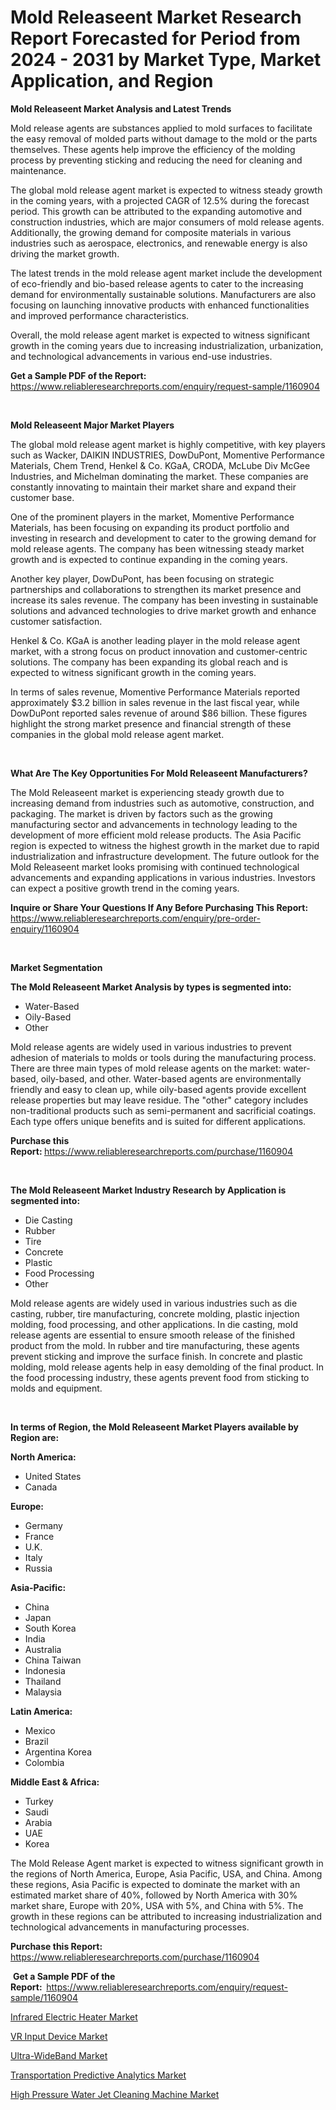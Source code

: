 <p><h1>Mold Releaseent Market Research Report Forecasted for Period from 2024 -  2031 by Market Type, Market Application, and Region</h1></p><p><strong>Mold Releaseent Market Analysis and Latest Trends</strong></p>
<p><p>Mold release agents are substances applied to mold surfaces to facilitate the easy removal of molded parts without damage to the mold or the parts themselves. These agents help improve the efficiency of the molding process by preventing sticking and reducing the need for cleaning and maintenance.</p><p>The global mold release agent market is expected to witness steady growth in the coming years, with a projected CAGR of 12.5% during the forecast period. This growth can be attributed to the expanding automotive and construction industries, which are major consumers of mold release agents. Additionally, the growing demand for composite materials in various industries such as aerospace, electronics, and renewable energy is also driving the market growth.</p><p>The latest trends in the mold release agent market include the development of eco-friendly and bio-based release agents to cater to the increasing demand for environmentally sustainable solutions. Manufacturers are also focusing on launching innovative products with enhanced functionalities and improved performance characteristics.</p><p>Overall, the mold release agent market is expected to witness significant growth in the coming years due to increasing industrialization, urbanization, and technological advancements in various end-use industries.</p></p>
<p><strong>Get a Sample PDF of the Report:&nbsp;</strong> <a href="https://www.reliableresearchreports.com/enquiry/request-sample/1160904">https://www.reliableresearchreports.com/enquiry/request-sample/1160904</a></p>
<p>&nbsp;</p>
<p><strong>Mold Releaseent Major Market Players</strong></p>
<p><p>The global mold release agent market is highly competitive, with key players such as Wacker, DAIKIN INDUSTRIES, DowDuPont, Momentive Performance Materials, Chem Trend, Henkel & Co. KGaA, CRODA, McLube Div McGee Industries, and Michelman dominating the market. These companies are constantly innovating to maintain their market share and expand their customer base.</p><p>One of the prominent players in the market, Momentive Performance Materials, has been focusing on expanding its product portfolio and investing in research and development to cater to the growing demand for mold release agents. The company has been witnessing steady market growth and is expected to continue expanding in the coming years.</p><p>Another key player, DowDuPont, has been focusing on strategic partnerships and collaborations to strengthen its market presence and increase its sales revenue. The company has been investing in sustainable solutions and advanced technologies to drive market growth and enhance customer satisfaction.</p><p>Henkel & Co. KGaA is another leading player in the mold release agent market, with a strong focus on product innovation and customer-centric solutions. The company has been expanding its global reach and is expected to witness significant growth in the coming years.</p><p>In terms of sales revenue, Momentive Performance Materials reported approximately $3.2 billion in sales revenue in the last fiscal year, while DowDuPont reported sales revenue of around $86 billion. These figures highlight the strong market presence and financial strength of these companies in the global mold release agent market.</p></p>
<p>&nbsp;</p>
<p><strong>What Are The Key Opportunities For Mold Releaseent Manufacturers?</strong></p>
<p><p>The Mold Releaseent market is experiencing steady growth due to increasing demand from industries such as automotive, construction, and packaging. The market is driven by factors such as the growing manufacturing sector and advancements in technology leading to the development of more efficient mold release products. The Asia Pacific region is expected to witness the highest growth in the market due to rapid industrialization and infrastructure development. The future outlook for the Mold Releaseent market looks promising with continued technological advancements and expanding applications in various industries. Investors can expect a positive growth trend in the coming years.</p></p>
<p><strong>Inquire or Share Your Questions If Any Before Purchasing This Report:</strong> <a href="https://www.reliableresearchreports.com/enquiry/pre-order-enquiry/1160904">https://www.reliableresearchreports.com/enquiry/pre-order-enquiry/1160904</a></p>
<p>&nbsp;</p>
<p><strong>Market Segmentation</strong></p>
<p><strong>The Mold Releaseent Market Analysis by types is segmented into:</strong></p>
<p><ul><li>Water-Based</li><li>Oily-Based</li><li>Other</li></ul></p>
<p><p>Mold release agents are widely used in various industries to prevent adhesion of materials to molds or tools during the manufacturing process. There are three main types of mold release agents on the market: water-based, oily-based, and other. Water-based agents are environmentally friendly and easy to clean up, while oily-based agents provide excellent release properties but may leave residue. The "other" category includes non-traditional products such as semi-permanent and sacrificial coatings. Each type offers unique benefits and is suited for different applications.</p></p>
<p><strong>Purchase this Report:&nbsp;</strong><a href="https://www.reliableresearchreports.com/purchase/1160904">https://www.reliableresearchreports.com/purchase/1160904</a></p>
<p>&nbsp;</p>
<p><strong>The Mold Releaseent Market Industry Research by Application is segmented into:</strong></p>
<p><ul><li>Die Casting</li><li>Rubber</li><li>Tire</li><li>Concrete</li><li>Plastic</li><li>Food Processing</li><li>Other</li></ul></p>
<p><p>Mold release agents are widely used in various industries such as die casting, rubber, tire manufacturing, concrete molding, plastic injection molding, food processing, and other applications. In die casting, mold release agents are essential to ensure smooth release of the finished product from the mold. In rubber and tire manufacturing, these agents prevent sticking and improve the surface finish. In concrete and plastic molding, mold release agents help in easy demolding of the final product. In the food processing industry, these agents prevent food from sticking to molds and equipment.</p></p>
<p>&nbsp;</p>
<p><strong>In terms of Region, the Mold Releaseent Market Players available by Region are:</strong></p>
<p>
    <p> <strong> North America: </strong>
        <ul>
            <li>United States</li>
            <li>Canada</li>
        </ul>
        </p> 
    <p> <strong> Europe: </strong>
        <ul>
            <li>Germany</li>
            <li>France</li>
            <li>U.K.</li>
            <li>Italy</li>
            <li>Russia</li>
        </ul>
        </p> 
    <p> <strong> Asia-Pacific: </strong>
        <ul>
            <li>China</li>
            <li>Japan</li>
            <li>South Korea</li>
            <li>India</li>
            <li>Australia</li>
            <li>China Taiwan</li>
            <li>Indonesia</li>
            <li>Thailand</li>
            <li>Malaysia</li>
        </ul>
        </p> 
    <p> <strong> Latin America: </strong>
        <ul>
            <li>Mexico</li>
            <li>Brazil</li>
            <li>Argentina Korea</li>
            <li>Colombia</li>
        </ul>
        </p> 
    <p> <strong> Middle East & Africa: </strong>
        <ul>
            <li>Turkey</li>
            <li>Saudi</li>
            <li>Arabia</li>
            <li>UAE</li>
            <li>Korea</li>
        </ul>
    </p>
    </p>
<p><p>The Mold Release Agent market is expected to witness significant growth in the regions of North America, Europe, Asia Pacific, USA, and China. Among these regions, Asia Pacific is expected to dominate the market with an estimated market share of 40%, followed by North America with 30% market share, Europe with 20%, USA with 5%, and China with 5%. The growth in these regions can be attributed to increasing industrialization and technological advancements in manufacturing processes.</p></p>
<p><strong>Purchase this Report: </strong><a href="https://www.reliableresearchreports.com/purchase/1160904">https://www.reliableresearchreports.com/purchase/1160904</a></p>
<p>&nbsp;<strong>Get a Sample PDF of the Report:&nbsp;&nbsp;</strong><a href="https://www.reliableresearchreports.com/enquiry/request-sample/1160904">https://www.reliableresearchreports.com/enquiry/request-sample/1160904</a></p>
<p><strong></strong></p>
<p><p><a href="https://medium.com/@kathydavis04/infrared-electric-heater-nbsp-market-focuses-on-market-share-size-and-projected-forecast-till-2031-064eef2d3097">Infrared Electric Heater Market</a></p><p><a href="https://medium.com/@kathydavis04/vr-input-device-nbsp-market-focuses-on-market-share-size-and-projected-forecast-till-2031-f53594470ca8">VR Input Device Market</a></p><p><a href="https://github.com/josesg55/Market-Research-Report-List-1/blob/main/ultra-wideband-market.md">Ultra-WideBand Market</a></p><p><a href="https://github.com/indrystar/Market-Research-Report-List-1/blob/main/transportation-predictive-analytics-market.md">Transportation Predictive Analytics Market</a></p><p><a href="https://medium.com/@kathydavis04/high-pressure-water-jet-cleaning-machine-market-size-reveals-the-best-marketing-channels-in-global-36c27d02a8d4">High Pressure Water Jet Cleaning Machine Market</a></p></p>